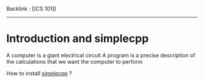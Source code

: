 Backlink : [[CS 101]]

---

# Introduction and simplecpp

A computer is a giant electrical circuit
A program is a precise description of the calculations that we want the computer to perform

How to install [simplecpp](https://www.cse.iitb.ac.in/~ranade/simplecpp/) ?
